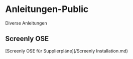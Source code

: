 # Anleitungen-Public
Diverse Anleitungen

## Screenly OSE

[Screenly OSE für Supplierpläne](/Screenly Installation.md)

